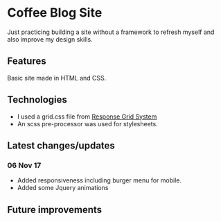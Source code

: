 Coffee Blog Site
=====

Just practicing building a site without a framework to refresh myself and also improve my design skills.

Features
--------

Basic site made in HTML and CSS.


Technologies
------------

- I used a grid.css file from [Response Grid System](http://www.responsivegridsystem.com/)
- An scss pre-processor was used for stylesheets.



Latest changes/updates
----------------------

### 06 Nov 17

- Added responsiveness including burger menu for mobile.
- Added some Jquery animations

Future improvements
-------------------